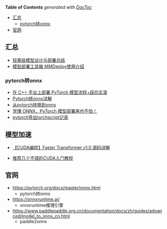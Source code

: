 <!-- START doctoc generated TOC please keep comment here to allow auto update -->
<!-- DON'T EDIT THIS SECTION, INSTEAD RE-RUN doctoc TO UPDATE -->
**Table of Contents**  *generated with [DocToc](https://github.com/thlorenz/doctoc)*

- [汇总](#%E6%B1%87%E6%80%BB)
  - [pytorch转onnx](#pytorch%E8%BD%AConnx)
- [官网](#%E5%AE%98%E7%BD%91)

<!-- END doctoc generated TOC please keep comment here to allow auto update -->


## 汇总

- [轻量级模型设计与部署总结](https://mp.weixin.qq.com/s/a9yNr6hFVocPFe-DEmRiXg)
- [模型部署工具箱 MMDeploy使用介绍](https://mp.weixin.qq.com/s/l494lru5RYEovkq16E1Rpg)


### pytorch转onnx

- [在 C++ 平台上部署 PyTorch 模型流程+踩坑实录](https://mp.weixin.qq.com/s/0QVS71W68qAxqi3GbBQc8w)
- [Pytorch转onnx详解](https://mp.weixin.qq.com/s/LKBCAuxJDEJ6Rs3Kzx3zQw)
- [从pytorch转换到onnx](https://zhuanlan.zhihu.com/p/422290231)
- [学懂 ONNX，PyTorch 模型部署再也不怕！](https://developer.aliyun.com/article/914229)
- [pytorch导出torchscript记录](https://blog.csdn.net/zysss_/article/details/128222610)


## 模型加速

- [【CUDA编程】Faster Transformer v1.0 源码详解](https://mp.weixin.qq.com/s/VzDCfKUMZBB_cO7uLjOUig)

- [推荐几个不错的CUDA入门教程](https://godweiyang.com/2021/01/25/cuda-reading/)




## 官网

- https://pytorch.org/docs/master/onnx.html
  - pytorch转onnx
- https://onnxruntime.ai/
  - onnxruntime推理引擎
- https://www.paddlepaddle.org.cn/documentation/docs/zh/guides/advanced/model_to_onnx_cn.html
  - paddle2onnx